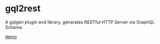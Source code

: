 # gql2rest
A gqlgen plugin and library, generates RESTful HTTP Server via GraphQL Schema

[demo](https://github.com/speedoops/gqlrest-demo)